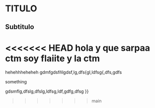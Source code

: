 # TITULO

## Subtitulo 

<<<<<<< HEAD
hola
y que sarpaa ctm
soy flaiite y la ctm
=======
hehehhheheheh
gdmfgdsfñlgdsf,lg,dfs{gl,ldfsg{,dfs,gdfs

something

gdsmflg,dfslg,dfslg,ldfsg,ldf,gdfg,dfsg
}}
>>>>>>> main

